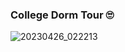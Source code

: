### College Dorm Tour 🙄

<!--
**christopherho5/christopherho5** is a ✨ _special_ ✨ repository because its `README.md` (this file) appears on your GitHub profile.

Here are some ideas to get you started:

- 🔭 I’m currently working on ...
- 🌱 I’m currently learning ...
- 👯 I’m looking to collaborate on ...
- 🤔 I’m looking for help with ...
- 💬 Ask me about ...
- 📫 How to reach me: ...
- 😄 Pronouns: ...
- ⚡ Fun fact: ...
--> 
![20230426_022213](https://user-images.githubusercontent.com/128961461/234490652-010d991c-6dfd-4b84-a8df-74d75ad35f22.jpg)
